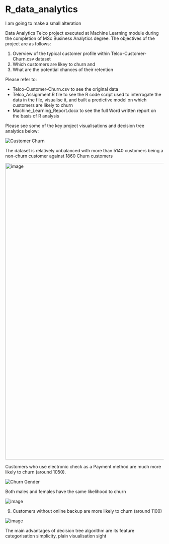 # R_data_analytics

I am going to make a small alteration

Data Analytics Telco project executed at Machine Learning module during the completion of MSc Business Analytics degree. The objectives of the project are as follows:
1) Overview of the typical customer profile within Telco-Customer-Churn.csv dataset
2) Which customers are likey to churn and 
3) What are the potential chances of their retention

Please refer to:
- Telco-Customer-Churn.csv to see the original data
- Telco_Assignment.R file to see the R code script used to interrogate the data in the file, visualise it, and built a predictive model on which customers 
are likely to churn
- Machine_Learning_Report.docx to see the full Word written report on the basis of R analysis

Please see some of the key project visualisations and decision tree analytics below:


![Customer Churn](https://user-images.githubusercontent.com/93555279/191345994-ec5a0e31-d922-44b7-b306-45252695afa3.png)

The dataset is relatively unbalanced with more than 5140 customers being a non-churn customer against 1860 Churn customers






<img width="941" alt="image" src="https://user-images.githubusercontent.com/93555279/191345197-ec743f4f-e3bd-4ce3-8007-c6d2e4a6909e.png">

Customers who use electronic check as a Payment method are much more likely to churn (around 1050). 






![Churn Gender](https://user-images.githubusercontent.com/93555279/191346972-04ca696f-660b-439e-bec9-b4f78349a5b3.png)

Both males and females have the same likelihood to churn






![image](https://user-images.githubusercontent.com/93555279/191347793-ded5fef7-08b1-43ae-9eb5-1a350c671e74.png)

9) Customers without online backup are more likely to churn (around 1100)






![image](https://user-images.githubusercontent.com/93555279/191364494-af707e8d-ad6e-4cf0-ba83-15bd15f13ad4.png)

The main advantages of decision tree algorithm are its feature categorisation simplicity, plain visualisation sight


